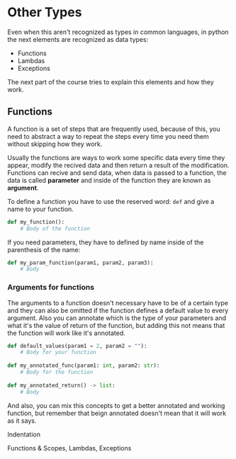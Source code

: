# Other Types

Even when this aren't recognized as types in common languages, in python the next elements are recognized as data types:

* Functions
* Lambdas
* Exceptions

The next part of the course tries to explain this elements and how they work.

## Functions

A function is a set of steps that are frequently used, because of this, you need to abstract a way to repeat the steps every time you need them without skipping how they work.

Usually the functions are ways to work some specific data every time they appear, modify the recived data and then return a result of the modification. Functions can recive and send data, when data is passed to a function, the data is called **parameter** and inside of the function they are known as **argument**. 

To define a function you have to use the reserved word: `def` and give a name to your function. 

```python
def my_function():
    # Body of the function
```

If you need parameters, they have to defined by name inside of the parenthesis of the name:

```python
def my_param_function(param1, param2, param3):
    # Body
```

### Arguments for functions

The arguments to a function doesn't necessary have to be of a certain type and they can also be omitted if the function defines a default value to every argument. Also you can annotate which is the type of your parameters and what it's the value of return of the function, but adding this not means that the function will work like it's annotated. 

```python
def default_values(param1 = 2, param2 = ""):
    # Body for your function
    
def my_annotated_func(param1: int, param2: str):
    # Body for the function
    
def my_annotated_return() -> list:
    # Body
```

And also, you can mix this concepts to get a better annotated and working function, but remember that beign annotated doesn't mean that it will work as it says.

Indentation



Functions & Scopes, Lambdas, Exceptions